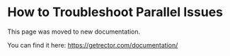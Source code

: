 # How to Troubleshoot Parallel Issues

This page was moved to new documentation.

You can find it here: https://getrector.com/documentation/

